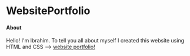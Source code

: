 # WebsitePortfolio

#### About
Hello! I'm Ibrahim. To tell you all about myself I created this website using HTML and CSS --> [website portfolio!](https://ibrahimharoon03.github.io/WebsitePortfolio/)
